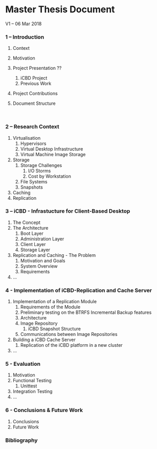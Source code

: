 # Master Thesis Document 

V1 – 06 Mar 2018



### 1 – Introduction

1. Context

2. Motivation

3. Project Presentation ??

   1. iCBD Project
   2. Previous Work

4. Project Contributions

5. Document Structure

   ​

### 2 – Research Context

1. Virtualisation
   1. Hypervisors
   2. Virtual Desktop Infrastructure
   3. Virtual Machine Image Storage
2. Storage
   1. Storage Challenges
      1. I/O Storms
      2. Cost by Workstation
   2. File Systems
   3. Snapshots
3. Caching
4. Replication




### 3 – iCBD - Infrastucture for Client-Based Desktop

1. The Concept
2. The Architecture
   1. Boot Layer
   2. Administration Layer
   3. Client Layer
   4. Storage Layer
3. Replication and Caching - The Problem
   1. Motivation and Goals
   2. System Overview
   3. Requirements 
4. …




### 4 - Implementation of iCBD-Replication and Cache Server

1. Implementation of a Replication Module
   1. Requirements of the Module
   2. Preliminary testing on the BTRFS Incremental Backup features
   3. Architecture
   4. Image Repository
      1. iCBD Snapshot Structure
   5. Communications between Image Repositories
2. Building a iCBD Cache Server
   1. Replication of the iCBD platform in a new cluster
3. …




### 5 - Evaluation

1. Motivation
2. Functional Testing
   1. Unittest
3. Integration Testing
4. …



### 6 - Conclusions & Future Work

1. Conclusions
2. Future Work



### Bibliography